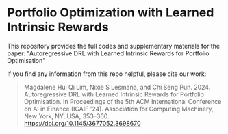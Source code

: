 # Portfolio Optimization with Learned Intrinsic Rewards

This repository provides the full codes and supplementary materials for the paper: "Autoregressive DRL with Learned Intrinsic Rewards for Portfolio Optimisation"

If you find any information from this repo helpful, please cite our work:
> Magdalene Hui Qi Lim, Nixie S Lesmana, and Chi Seng Pun. 2024. Autoregressive DRL with Learned Intrinsic Rewards for Portfolio Optimisation. In Proceedings of the 5th ACM International Conference on AI in Finance (ICAIF '24). Association for Computing Machinery, New York, NY, USA, 353–360. https://doi.org/10.1145/3677052.3698670

